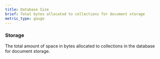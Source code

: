 ```yaml
---
title: Database Size
brief: Total bytes allocated to collections for document storage
metric_type: gauge
---
```


### Storage

The total amount of space in bytes allocated to collections in the database for document storage.

